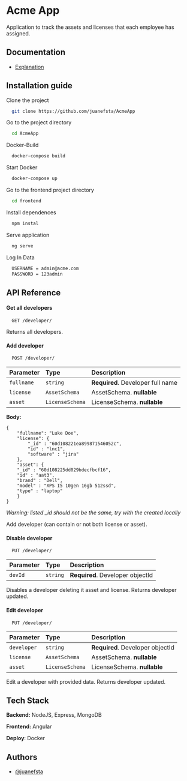 
# Acme App

Application to track the assets and licenses that each employee has assigned.


## Documentation

- [ Explanation](https://docs.google.com/document/d/1UJq8lNxkn2yAjeecbelOxOyXnI8_Yapj-bQBX0wnBqM/edit?usp=sharing)

  
## Installation guide

Clone the project

```bash
  git clone https://github.com/juanefsta/AcmeApp
```

Go to the project directory

```bash
  cd AcmeApp
```

Docker-Build

```bash
  docker-compose build
```

Start Docker

```bash
  docker-compose up
```

Go to the frontend project directory

```bash
  cd frontend
```
Install dependences

```bash
  npm instal
```
Serve application
```bash
  ng serve
```

Log In Data
```bash
  USERNAME = admin@acme.com
  PASSWORD = 123admin
```
## API Reference

#### Get all developers

```http
  GET /developer/
```
Returns all developers.

#### Add developer

```http
  POST /developer/
```

| Parameter | Type     | Description                       |
| :-------- | :------- | :-------------------------------- |
| `fullname`      | `string` | **Required**. Developer full name |
| `license`      | `AssetSchema` | AssetSchema. **nullable** |
| `asset`      | `LicenseSchema` |LicenseSchema. **nullable** |

**Body:**
```body
{
	"fullname": "Luke Doe",
	"license": {
		"_id" : "60d108221ea899871546052c",
		"id" : "lnc1",
		"software" : "jira"
	},
	"asset": {
    "_id" : "60d108225dd029bdecfbcf16",
    "id" : "aat3",
    "brand" : "Dell",
    "model" : "XPS I5 10gen 16gb 512ssd",
    "type" : "laptop"
	}
}
```
*Warning: listed _id should not be the same, try with the created locally*

Add developer (can contain or not both license or asset).

  #### Disable developer

```http
  PUT /developer/
```

| Parameter | Type     | Description                       |
| :-------- | :------- | :-------------------------------- |
| `devId`      | `string` | **Required**. Developer objectId |

Disables a developer deleting it asset and license. Returns developer updated.


#### Edit developer

```http
  PUT /developer/
```

| Parameter | Type     | Description                       |
| :-------- | :------- | :-------------------------------- |
| `developer`      | `string` | **Required**. Developer objectId |
| `license`      | `AssetSchema` | AssetSchema. **nullable** |
| `asset`      | `LicenseSchema` |LicenseSchema. **nullable** |

Edit a developer with provided data. Returns developer updated.

## Tech Stack

**Backend:** NodeJS, Express, MongoDB

**Frontend:** Angular

**Deploy**: Docker

## Authors

- [@juanefsta](https://www.github.com/juanefsta)

  